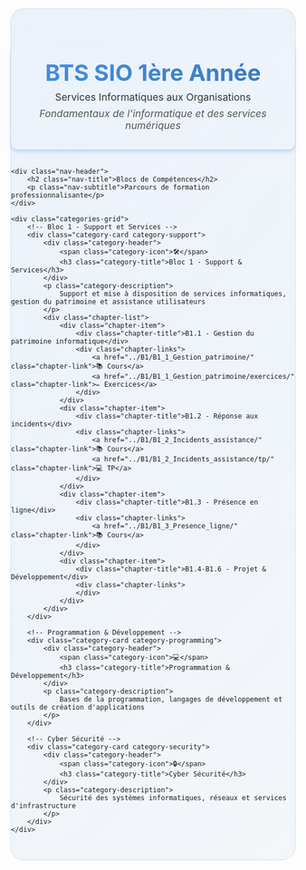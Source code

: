 <style>
/* Carrousel pour les catégories */
.category-carousel-container {
  position: relative;
  width: 100%;
  overflow: visible;
  margin: 2rem 0;
  display: flex;
  align-items: center;
  gap: 1rem;
  min-height: 650px;
}

.category-carousel-track {
  display: flex;
  transition: transform 0.5s ease;
  width: 300%; /* 3 slides × 100% */
}

.category-carousel-item {
  flex: 0 0 33.333%; /* 100% / 3 slides = 33.333% each */
  min-height: 600px;
  width: 33.333%;
  box-sizing: border-box;
}

.carousel-navigation {
  display: flex;
  justify-content: center;
  align-items: center;
  margin-top: 1.5rem;
}

.carousel-wrapper {
  flex: 1;
  overflow: hidden;
  position: relative;
}

.carousel-btn {
  background: linear-gradient(135deg, #4a90e2, #357abd);
  border: none;
  border-radius: 50%;
  width: 60px;
  height: 60px;
  color: white;
  font-size: 2rem;
  cursor: pointer;
  transition: all 0.3s ease;
  box-shadow: 0 4px 15px rgba(74, 144, 226, 0.3);
  flex-shrink: 0;
  z-index: 10;
  display: flex;
  align-items: center;
  justify-content: center;
  position: relative;
  outline: none;
}

.carousel-btn:hover {
  transform: scale(1.1);
  box-shadow: 0 6px 20px rgba(74, 144, 226, 0.5);
}

.carousel-btn:disabled {
  opacity: 0.3;
  cursor: not-allowed;
  transform: none;
  background: linear-gradient(135deg, #ccc, #999);
}

.carousel-btn:active {
  transform: scale(0.95);
}

.carousel-indicators {
  display: flex;
  gap: 0.5rem;
}

.carousel-indicator {
  width: 12px;
  height: 12px;
  border-radius: 50%;
  background: rgba(74, 144, 226, 0.3);
  cursor: pointer;
  transition: all 0.3s ease;
}

.carousel-indicator.active {
  background: linear-gradient(135deg, #4a90e2, #357abd);
  transform: scale(1.2);
}

/* Bandeau de niveau harmonisé avec index.md */
.level-header {
  background: var(--md-default-bg-color);
  border-radius: 12px;
  padding: 1.5rem;
  box-shadow: 0 4px 6px rgba(74, 144, 226, 0.3);
  text-align: center;
  transition: transform 0.3s ease;
  margin: 2rem 0;
}

.level-header:hover {
  transition: transform 0.6s ease;
  transform: translateY(-15px);
}

.level-header:hover img {
  box-shadow: 0 0 15px rgba(74, 144, 226, 0);
  filter: drop-shadow(0 0 10px rgba(74, 144, 226, 0.8));
  transition: box-shadow 0.3s ease;
}

.level-header-content {
  display: flex;
  align-items: center;
  gap: 2rem;
  justify-content: center;
}

.level-logo {
  width: 100px;
  height: 100px;
  object-fit: contain;
  margin-bottom: 1rem;
}

.level-header h1 {
  margin: 0;
  font-size: 2.5rem;
  font-weight: 700;
  background: linear-gradient(135deg, #4a90e2, #357abd);
  -webkit-background-clip: text;
  -webkit-text-fill-color: transparent;
  background-clip: text;
}

.level-header p {
  margin: 0.5rem 0;
  color: #333;
  font-size: 1.1rem;
}

.level-description {
  font-style: italic;
  color: #555 !important;
}

@media (max-width: 768px) {
  .level-header-content {
    flex-direction: column;
    text-align: center;
    gap: 1rem;
  }
  
  .level-header h1 {
    font-size: 2rem;
  }
  
  .level-logo {
    width: 80px;
    height: 80px;
  }
  
  .category-carousel-container {
    gap: 0.5rem;
    min-height: 600px;
  }
  
  .carousel-btn {
    width: 50px;
    height: 50px;
    font-size: 1.5rem;
  }
}

/* Navigation ultra moderne harmonisée avec index.md */
.modern-nav {
    padding: 2rem 0;
    background: linear-gradient(135deg, rgba(74, 144, 226, 0.1), rgba(53, 122, 189, 0.05));
    backdrop-filter: blur(20px);
    border-radius: 24px;
    margin: 2rem 0;
    border: 1px solid rgba(74, 144, 226, 0.2);
}

.nav-header {
    text-align: center;
    margin-bottom: 3rem;
}

.nav-title {
    font-size: 2.5rem;
    font-weight: 700;
    background: linear-gradient(135deg, #4a90e2 0%, #357abd 100%);
    -webkit-background-clip: text;
    -webkit-text-fill-color: transparent;
    background-clip: text;
    margin-bottom: 1rem;
}

.nav-subtitle {
    color: #7f8c8d;
    font-size: 1.1rem;
    font-weight: 300;
}

.categories-grid {
    display: grid;
    grid-template-columns: repeat(3, 1fr);
    gap: 2rem;
    padding: 2rem;
    max-width: 1400px;
    margin: 0 auto;
    align-items: start;
}

.category-card {
    background: var(--md-default-bg-color);
    border-radius: 15px;
    padding: 2rem;
    text-align: center;
    box-shadow: 0 8px 32px rgba(0, 0, 0, 0.1);
    border: 1px solid rgba(255, 255, 255, 0.2);
    transition: all 0.3s ease;
    position: relative;
    overflow: hidden;
    height: auto;
    min-height: 320px;
    display: flex;
    flex-direction: column;
    justify-content: space-between;
}

.category-card::before {
    content: '';
    position: absolute;
    top: 0;
    left: 0;
    right: 0;
    bottom: 0;
    background: linear-gradient(135deg, rgba(255, 255, 255, 0.1) 0%, rgba(255, 255, 255, 0.05) 100%);
    z-index: 1;
}

.category-card:hover {
    transform: translateY(-8px);
    box-shadow: 0 16px 48px rgba(0, 0, 0, 0.15);
}

.category-card > * {
    position: relative;
    z-index: 2;
}

.category-header {
    display: flex;
    align-items: center;
    gap: 1rem;
    margin-bottom: 1.5rem;
}

.category-icon {
    font-size: 2.5rem;
    filter: drop-shadow(0 4px 8px rgba(0, 0, 0, 0.3));
}

.category-title {
    font-size: 1.4rem;
    font-weight: 600;
    color: var(--md-default-fg-color);
    margin: 0;
}

.category-description {
    color: var(--md-default-fg-color--light);
    font-size: 0.9rem;
    margin-bottom: 1.5rem;
    line-height: 1.5;
}

.chapter-list {
    display: flex;
    flex-direction: column;
    gap: 0.8rem;
}

.chapter-item {
    background: rgba(255, 255, 255, 0.6);
    border-radius: 12px;
    padding: 1rem;
    border: 1px solid rgba(255, 255, 255, 0.4);
    transition: all 0.3s ease;
    position: relative;
    overflow: hidden;
    backdrop-filter: blur(5px);
}

.chapter-item::before {
    content: '';
    position: absolute;
    top: 0;
    left: -100%;
    width: 100%;
    height: 100%;
    background: linear-gradient(90deg, transparent, rgba(255, 255, 255, 0.3), transparent);
    transition: left 0.5s ease;
}

.chapter-item:hover {
    background: rgba(255, 255, 255, 0.8);
    border-color: rgba(255, 255, 255, 0.6);
    transform: translateX(8px);
    box-shadow: 0 4px 16px rgba(0, 0, 0, 0.1);
}

.chapter-item:hover::before {
    left: 100%;
}

.chapter-title {
    font-weight: 600;
    color: #2c3e50;
    margin-bottom: 0.5rem;
    font-size: 1.1rem;
}

.chapter-links {
    display: flex;
    flex-wrap: wrap;
    gap: 0.5rem;
}

.chapter-link {
    background: rgba(255, 255, 255, 0.8);
    color: #34495e;
    padding: 0.4rem 0.8rem;
    border-radius: 8px;
    text-decoration: none;
    font-size: 0.85rem;
    transition: all 0.3s ease;
    border: 1px solid rgba(255, 255, 255, 0.3);
    backdrop-filter: blur(5px);
}

.chapter-link:hover {
    background: rgba(255, 255, 255, 0.95);
    color: #2c3e50;
    transform: scale(1.05);
    border-color: rgba(255, 255, 255, 0.5);
    box-shadow: 0 4px 12px rgba(0, 0, 0, 0.1);
}

/* Couleurs thématiques par catégorie - BTS */
.category-support {
    background: linear-gradient(135deg, rgba(74, 144, 226, 0.2), rgba(53, 122, 189, 0.2));
}

.category-programming {
    background: linear-gradient(135deg, rgba(76, 175, 80, 0.2), rgba(56, 142, 60, 0.2));
}

.category-systems {
    background: linear-gradient(135deg, rgba(255, 152, 0, 0.2), rgba(245, 124, 0, 0.2));
}

/* Responsive design */
@media (max-width: 1200px) {
    .categories-grid {
        grid-template-columns: repeat(2, 1fr);
        gap: 1.5rem;
        padding: 1.5rem;
    }
}

@media (max-width: 768px) {
    .categories-grid {
        grid-template-columns: 1fr;
        gap: 1.5rem;
        padding: 1rem;
    }
    
    .nav-title {
        font-size: 2rem;
    }
    
    .category-card {
        padding: 1.5rem;
    }
}

/* Animation d'entrée */
@keyframes fadeInUp {
    from {
        opacity: 0;
        transform: translateY(30px);
    }
    to {
        opacity: 1;
        transform: translateY(0);
    }
}

.category-card {
    animation: fadeInUp 0.6s ease forwards;
}

.category-card:nth-child(1) { animation-delay: 0.1s; }
.category-card:nth-child(2) { animation-delay: 0.2s; }
.category-card:nth-child(3) { animation-delay: 0.3s; }
</style>

<script>
let currentSlideIndex = 0;
const totalSlides = 3;

// Fonction pour générer automatiquement les indicateurs
function generateIndicators() {
    const carouselContainer = document.querySelector('.category-carousel');
    let indicatorsContainer = carouselContainer.querySelector('.carousel-indicators');
    
    // Créer le conteneur d'indicateurs s'il n'existe pas
    if (!indicatorsContainer) {
        indicatorsContainer = document.createElement('div');
        indicatorsContainer.className = 'carousel-indicators';
        carouselContainer.appendChild(indicatorsContainer);
    }
    
    // Vider les indicateurs existants
    indicatorsContainer.innerHTML = '';
    
    // Générer les indicateurs automatiquement
    for (let i = 0; i < totalSlides; i++) {
        const indicator = document.createElement('span');
        indicator.className = 'carousel-indicator';
        if (i === 0) indicator.classList.add('active');
        indicator.onclick = () => currentSlide(i);
        indicatorsContainer.appendChild(indicator);
    }
}

function showSlide(index) {
    const track = document.getElementById('categoryCarousel');
    const indicators = document.querySelectorAll('.carousel-indicator');
    const prevBtn = document.getElementById('prevBtn');
    const nextBtn = document.getElementById('nextBtn');
    
    // Assurer que l'index est dans les limites
    if (index >= totalSlides) {
        currentSlideIndex = 0;
    } else if (index < 0) {
        currentSlideIndex = totalSlides - 1;
    } else {
        currentSlideIndex = index;
    }
    
    // Déplacer le carrousel
    const translateX = -currentSlideIndex * 33.333;
    track.style.transform = `translateX(${translateX}%)`;
    
    // Mettre à jour les indicateurs
    indicators.forEach((indicator, i) => {
        indicator.classList.toggle('active', i === currentSlideIndex);
    });
    
    // Mettre à jour les boutons
    if (prevBtn) prevBtn.disabled = currentSlideIndex === 0;
    if (nextBtn) nextBtn.disabled = currentSlideIndex === totalSlides - 1;
}

function changeSlide(direction) {
    showSlide(currentSlideIndex + direction);
}

function currentSlide(index) {
    showSlide(index);
}

// Support tactile
let startX = 0;
let endX = 0;

document.getElementById('categoryCarousel').addEventListener('touchstart', (e) => {
    startX = e.touches[0].clientX;
});

document.getElementById('categoryCarousel').addEventListener('touchend', (e) => {
    endX = e.changedTouches[0].clientX;
    handleSwipe();
});

function handleSwipe() {
    const threshold = 50;
    const diff = startX - endX;
    
    if (Math.abs(diff) > threshold) {
        if (diff > 0) {
            changeSlide(1); // Swipe gauche - slide suivant
        } else {
            changeSlide(-1); // Swipe droite - slide précédent
        }
    }
}

// Initialiser les indicateurs au chargement de la page
document.addEventListener('DOMContentLoaded', function() {
    generateIndicators();
    showSlide(0); // Afficher le premier slide
});

// Support clavier
document.addEventListener('keydown', (e) => {
    if (e.key === 'ArrowLeft') {
        changeSlide(-1);
    } else if (e.key === 'ArrowRight') {
        changeSlide(1);
    }
});

// Initialisation
document.addEventListener('DOMContentLoaded', () => {
    showSlide(0);
});
</script>

<!-- Bandeau de niveau -->
<div class="modern-nav">
    <div class="level-header">
        <div class="level-header-content">
            <div>
                <h1>BTS SIO 1ère Année</h1>
                <p>Services Informatiques aux Organisations</p>
                <p class="level-description">
                    Fondamentaux de l'informatique et des services numériques
                </p>
            </div>
        </div>
    </div>
    
    <div class="nav-header">
        <h2 class="nav-title">Blocs de Compétences</h2>
        <p class="nav-subtitle">Parcours de formation professionnalisante</p>
    </div>
    
    <div class="categories-grid">
        <!-- Bloc 1 - Support et Services -->
        <div class="category-card category-support">
            <div class="category-header">
                <span class="category-icon">🛠️</span>
                <h3 class="category-title">Bloc 1 - Support & Services</h3>
            </div>
            <p class="category-description">
                Support et mise à disposition de services informatiques, gestion du patrimoine et assistance utilisateurs
            </p>
            <div class="chapter-list">
                <div class="chapter-item">
                    <div class="chapter-title">B1.1 - Gestion du patrimoine informatique</div>
                    <div class="chapter-links">
                        <a href="../B1/B1_1_Gestion_patrimoine/" class="chapter-link">📚 Cours</a>
                        <a href="../B1/B1_1_Gestion_patrimoine/exercices/" class="chapter-link">✏️ Exercices</a>
                    </div>
                </div>
                <div class="chapter-item">
                    <div class="chapter-title">B1.2 - Réponse aux incidents</div>
                    <div class="chapter-links">
                        <a href="../B1/B1_2_Incidents_assistance/" class="chapter-link">📚 Cours</a>
                        <a href="../B1/B1_2_Incidents_assistance/tp/" class="chapter-link">💻 TP</a>
                    </div>
                </div>
                <div class="chapter-item">
                    <div class="chapter-title">B1.3 - Présence en ligne</div>
                    <div class="chapter-links">
                        <a href="../B1/B1_3_Presence_ligne/" class="chapter-link">📚 Cours</a>
                    </div>
                </div>
                <div class="chapter-item">
                    <div class="chapter-title">B1.4-B1.6 - Projet & Développement</div>
                    <div class="chapter-links">
                    </div>
                </div>
            </div>
        </div>
        
        <!-- Programmation & Développement -->
        <div class="category-card category-programming">
            <div class="category-header">
                <span class="category-icon">💻</span>
                <h3 class="category-title">Programmation & Développement</h3>
            </div>
            <p class="category-description">
                Bases de la programmation, langages de développement et outils de création d'applications
            </p>
        </div>
        
        <!-- Cyber Sécurité -->
        <div class="category-card category-security">
            <div class="category-header">
                <span class="category-icon">🔒</span>
                <h3 class="category-title">Cyber Sécurité</h3>
            </div>
            <p class="category-description">
                Sécurité des systèmes informatiques, réseaux et services d'infrastructure
            </p>
        </div>
    </div>
</div>
